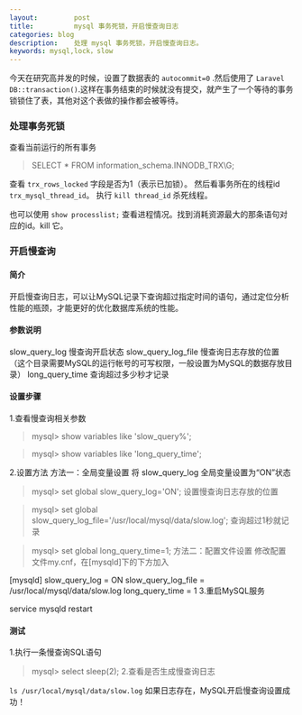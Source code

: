 ```yaml
---
layout:         post
title:          mysql 事务死锁，开启慢查询日志
categories: blog
description:    处理 mysql 事务死锁，开启慢查询日志。
keywords: mysql,lock，slow
---
```


今天在研究高并发的时候，设置了数据表的 `autocommit=0` .然后使用了 `Laravel DB::transaction()`.这样在事务结束的时候就没有提交，就产生了一个等待的事务锁锁住了表，其他对这个表做的操作都会被等待。

### 处理事务死锁

查看当前运行的所有事务
> SELECT * FROM information_schema.INNODB_TRX\G;

查看 `trx_rows_locked` 字段是否为1（表示已加锁）。
然后看事务所在的线程id `trx_mysql_thread_id`。
执行 `kill thread_id` 杀死线程。

也可以使用 `show processlist;` 查看进程情况。找到消耗资源最大的那条语句对应的id。kill 它。


### 开启慢查询

#### 简介
开启慢查询日志，可以让MySQL记录下查询超过指定时间的语句，通过定位分析性能的瓶颈，才能更好的优化数据库系统的性能。

#### 参数说明
slow_query_log 慢查询开启状态
slow_query_log_file 慢查询日志存放的位置（这个目录需要MySQL的运行帐号的可写权限，一般设置为MySQL的数据存放目录）
long_query_time 查询超过多少秒才记录

#### 设置步骤
1.查看慢查询相关参数

> mysql> show variables like 'slow_query%';

> mysql> show variables like 'long_query_time';

2.设置方法
方法一：全局变量设置
将 slow_query_log 全局变量设置为“ON”状态

> mysql> set global slow_query_log='ON'; 
设置慢查询日志存放的位置

> mysql> set global slow_query_log_file='/usr/local/mysql/data/slow.log';
查询超过1秒就记录

> mysql> set global long_query_time=1;
方法二：配置文件设置
修改配置文件my.cnf，在[mysqld]下的下方加入

[mysqld]
slow_query_log = ON
slow_query_log_file = /usr/local/mysql/data/slow.log
long_query_time = 1
3.重启MySQL服务

service mysqld restart

#### 测试
1.执行一条慢查询SQL语句

> mysql> select sleep(2);
2.查看是否生成慢查询日志

`ls /usr/local/mysql/data/slow.log`
如果日志存在，MySQL开启慢查询设置成功！
